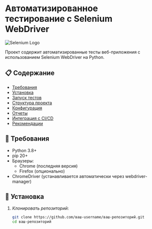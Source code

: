 # Автоматизированное тестирование с Selenium WebDriver

![Selenium Logo](https://www.selenium.dev/images/selenium_logo_square_green.png)

Проект содержит автоматизированные тесты веб-приложения с использованием Selenium WebDriver на Python.

## 📋 Содержание
- [Требования](#-требования)
- [Установка](#-установка)
- [Запуск тестов](#-запуск-тестов)
- [Структура проекта](#-структура-проекта)
- [Конфигурация](#-конфигурация)
- [Отчеты](#-отчеты)
- [Интеграция с CI/CD](#-интеграция-с-cicd)
- [Рекомендации](#-рекомендации)

## 📌 Требования

- Python 3.8+
- pip 20+
- Браузеры:
  - Chrome (последняя версия)
  - Firefox (опционально)
- ChromeDriver (устанавливается автоматически через webdriver-manager)

## 🚀 Установка

1. *Клонировать репозиторий*:
   ```bash
   git clone https://github.com/ваш-username/ваш-репозиторий.git
   cd ваш-репозиторий
